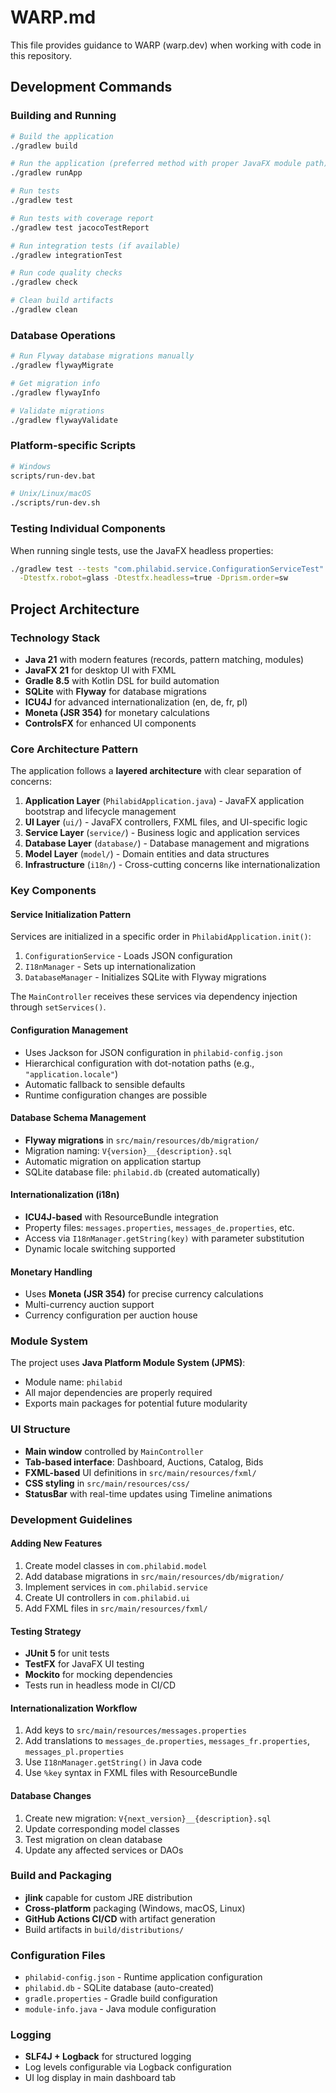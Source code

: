# WARP.md

This file provides guidance to WARP (warp.dev) when working with code in this repository.

## Development Commands

### Building and Running
```bash
# Build the application
./gradlew build

# Run the application (preferred method with proper JavaFX module path)
./gradlew runApp

# Run tests
./gradlew test

# Run tests with coverage report
./gradlew test jacocoTestReport

# Run integration tests (if available)
./gradlew integrationTest

# Run code quality checks
./gradlew check

# Clean build artifacts
./gradlew clean
```

### Database Operations
```bash
# Run Flyway database migrations manually
./gradlew flywayMigrate

# Get migration info
./gradlew flywayInfo

# Validate migrations
./gradlew flywayValidate
```

### Platform-specific Scripts
```bash
# Windows
scripts/run-dev.bat

# Unix/Linux/macOS
./scripts/run-dev.sh
```

### Testing Individual Components
When running single tests, use the JavaFX headless properties:
```bash
./gradlew test --tests "com.philabid.service.ConfigurationServiceTest" \
  -Dtestfx.robot=glass -Dtestfx.headless=true -Dprism.order=sw
```

## Project Architecture

### Technology Stack
- **Java 21** with modern features (records, pattern matching, modules)
- **JavaFX 21** for desktop UI with FXML
- **Gradle 8.5** with Kotlin DSL for build automation
- **SQLite** with **Flyway** for database migrations
- **ICU4J** for advanced internationalization (en, de, fr, pl)
- **Moneta (JSR 354)** for monetary calculations
- **ControlsFX** for enhanced UI components

### Core Architecture Pattern
The application follows a **layered architecture** with clear separation of concerns:

1. **Application Layer** (`PhilabidApplication.java`) - JavaFX application bootstrap and lifecycle management
2. **UI Layer** (`ui/`) - JavaFX controllers, FXML files, and UI-specific logic
3. **Service Layer** (`service/`) - Business logic and application services
4. **Database Layer** (`database/`) - Database management and migrations
5. **Model Layer** (`model/`) - Domain entities and data structures
6. **Infrastructure** (`i18n/`) - Cross-cutting concerns like internationalization

### Key Components

#### Service Initialization Pattern
Services are initialized in a specific order in `PhilabidApplication.init()`:
1. `ConfigurationService` - Loads JSON configuration
2. `I18nManager` - Sets up internationalization
3. `DatabaseManager` - Initializes SQLite with Flyway migrations

The `MainController` receives these services via dependency injection through `setServices()`.

#### Configuration Management
- Uses Jackson for JSON configuration in `philabid-config.json`
- Hierarchical configuration with dot-notation paths (e.g., `"application.locale"`)
- Automatic fallback to sensible defaults
- Runtime configuration changes are possible

#### Database Schema Management
- **Flyway migrations** in `src/main/resources/db/migration/`
- Migration naming: `V{version}__{description}.sql`
- Automatic migration on application startup
- SQLite database file: `philabid.db` (created automatically)

#### Internationalization (i18n)
- **ICU4J-based** with ResourceBundle integration
- Property files: `messages.properties`, `messages_de.properties`, etc.
- Access via `I18nManager.getString(key)` with parameter substitution
- Dynamic locale switching supported

#### Monetary Handling
- Uses **Moneta (JSR 354)** for precise currency calculations
- Multi-currency auction support
- Currency configuration per auction house

### Module System
The project uses **Java Platform Module System (JPMS)**:
- Module name: `philabid`
- All major dependencies are properly required
- Exports main packages for potential future modularity

### UI Structure
- **Main window** controlled by `MainController`
- **Tab-based interface**: Dashboard, Auctions, Catalog, Bids
- **FXML-based** UI definitions in `src/main/resources/fxml/`
- **CSS styling** in `src/main/resources/css/`
- **StatusBar** with real-time updates using Timeline animations

### Development Guidelines

#### Adding New Features
1. Create model classes in `com.philabid.model`
2. Add database migrations in `src/main/resources/db/migration/`
3. Implement services in `com.philabid.service`
4. Create UI controllers in `com.philabid.ui`
5. Add FXML files in `src/main/resources/fxml/`

#### Testing Strategy
- **JUnit 5** for unit tests
- **TestFX** for JavaFX UI testing
- **Mockito** for mocking dependencies
- Tests run in headless mode in CI/CD

#### Internationalization Workflow
1. Add keys to `src/main/resources/messages.properties`
2. Add translations to `messages_de.properties`, `messages_fr.properties`, `messages_pl.properties`
3. Use `I18nManager.getString()` in Java code
4. Use `%key` syntax in FXML files with ResourceBundle

#### Database Changes
1. Create new migration: `V{next_version}__{description}.sql`
2. Update corresponding model classes
3. Test migration on clean database
4. Update any affected services or DAOs

### Build and Packaging
- **jlink** capable for custom JRE distribution
- **Cross-platform** packaging (Windows, macOS, Linux)
- **GitHub Actions CI/CD** with artifact generation
- Build artifacts in `build/distributions/`

### Configuration Files
- `philabid-config.json` - Runtime application configuration
- `philabid.db` - SQLite database (auto-created)
- `gradle.properties` - Gradle build configuration
- `module-info.java` - Java module configuration

### Logging
- **SLF4J + Logback** for structured logging
- Log levels configurable via Logback configuration
- UI log display in main dashboard tab

